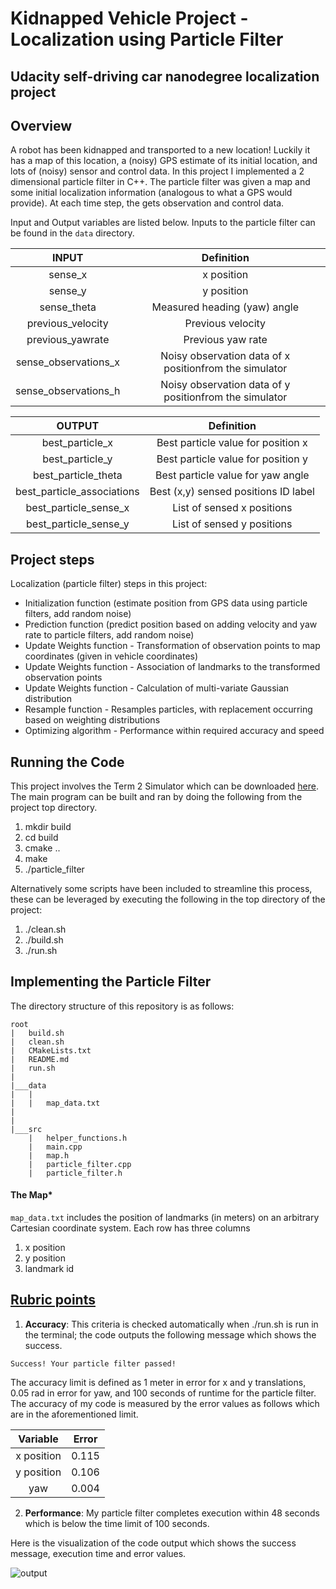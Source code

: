 # **Kidnapped Vehicle Project - Localization using Particle Filter**
Udacity self-driving car nanodegree localization project
---
## Overview
A robot has been kidnapped and transported to a new location! Luckily it has a map of this location, a (noisy) GPS estimate of its initial location, and lots of (noisy) sensor and control data. In this project I implemented a 2 dimensional particle filter in C++. The particle filter was given a map and some initial localization information (analogous to what a GPS would provide). At each time step, the gets observation and control data.

 Input and Output variables are listed below. Inputs to the particle filter can be found in the `data` directory.

| **INPUT** | Definition |
|:---------:|:---------:|
| sense_x | x position |
| sense_y | y position |
| sense_theta | Measured heading (yaw) angle |
| previous_velocity | Previous velocity |
| previous_yawrate | Previous yaw rate|
| sense_observations_x | Noisy observation data of x positionfrom the simulator|
| sense_observations_h | Noisy observation data of y positionfrom the simulator|

| **OUTPUT** | Definition |
|:---------:|:---------:|
| best_particle_x | Best particle value for position x |
| best_particle_y | Best particle value for position y |
| best_particle_theta | Best particle value for yaw angle |
| best_particle_associations | Best (x,y) sensed positions ID label |
| best_particle_sense_x | List of sensed x positions |
| best_particle_sense_y | List of sensed y positions |

## Project steps

Localization (particle filter) steps in this project:

* Initialization function (estimate position from GPS data using particle filters, add random noise)
* Prediction function (predict position based on adding velocity and yaw rate to particle filters, add random noise)
* Update Weights function - Transformation of observation points to map coordinates (given in vehicle coordinates)
* Update Weights function - Association of landmarks to the transformed observation points
* Update Weights function - Calculation of multi-variate Gaussian distribution
* Resample function - Resamples particles, with replacement occurring based on weighting distributions
* Optimizing algorithm - Performance within required accuracy and speed


## Running the Code
This project involves the Term 2 Simulator which can be downloaded [here](https://github.com/udacity/self-driving-car-sim/releases). The main program can be built and ran by doing the following from the project top directory.

1. mkdir build
2. cd build
3. cmake ..
4. make
5. ./particle_filter

Alternatively some scripts have been included to streamline this process, these can be leveraged by executing the following in the top directory of the project:

1. ./clean.sh
2. ./build.sh
3. ./run.sh

## Implementing the Particle Filter
The directory structure of this repository is as follows:

```
root
|   build.sh
|   clean.sh
|   CMakeLists.txt
|   README.md
|   run.sh
|
|___data
|   |   
|   |   map_data.txt
|   
|   
|___src
    |   helper_functions.h
    |   main.cpp
    |   map.h
    |   particle_filter.cpp
    |   particle_filter.h
```

#### The Map*
`map_data.txt` includes the position of landmarks (in meters) on an arbitrary Cartesian coordinate system. Each row has three columns
1. x position
2. y position
3. landmark id

## [Rubric points](https://review.udacity.com/#!/rubrics/747/view) 

1. **Accuracy**: This criteria is checked automatically when ./run.sh is run in the terminal; the code outputs the following message which shows the success.

```
Success! Your particle filter passed!
```

The accuracy limit is defined as 1 meter in error for x and y translations, 0.05 rad in error for yaw, and 100 seconds of runtime for the particle filter. The accuracy of my code is measured by the error values as follows which are in the aforementioned limit.

| **Variable** | **Error** |
|:---------:|:---------:|
| x position | 0.115 |
| y position | 0.106 |
| yaw | 0.004 |


2. **Performance**: My particle filter completes execution within 48 seconds which is below the time limit of 100 seconds.

Here is the visualization of the code output which shows the success message, execution time and error values.

![output](readme_imgs/output.png)



